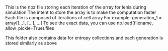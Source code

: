 This is the npz file storing each iteration of the array for lenia during simulation
The intent to store the array is to make the computation faster
Each file is composed of iterations of cell array
For example: generation_1 = array[[...], [...], ...]
To see the exact data, you can use np.load(filename, allow_pickle=True).files

This folder also contains data for entropy collections and each generation is stored similarly as above
